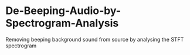 # De-Beeping-Audio-by-Spectrogram-Analysis
Removing beeping background sound from source by analysing the STFT spectrogram
